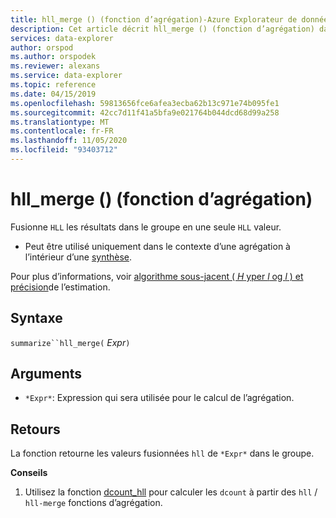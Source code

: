 ```yaml
---
title: hll_merge () (fonction d’agrégation)-Azure Explorateur de données | Microsoft Docs
description: Cet article décrit hll_merge () (fonction d’agrégation) dans Azure Explorateur de données.
services: data-explorer
author: orspod
ms.author: orspodek
ms.reviewer: alexans
ms.service: data-explorer
ms.topic: reference
ms.date: 04/15/2019
ms.openlocfilehash: 59813656fce6afea3ecba62b13c971e74b095fe1
ms.sourcegitcommit: 42cc7d11f41a5bfa9e021764b044dcd68d99a258
ms.translationtype: MT
ms.contentlocale: fr-FR
ms.lasthandoff: 11/05/2020
ms.locfileid: "93403712"
---
```

# <a name="hll_merge-aggregation-function"></a>hll_merge () (fonction d’agrégation)

Fusionne `HLL` les résultats dans le groupe en une seule `HLL` valeur.

* Peut être utilisé uniquement dans le contexte d’une agrégation à l’intérieur d’une [synthèse](summarizeoperator.md).

Pour plus d’informations, voir [algorithme sous-jacent ( *H* yper *l* og *l* ) et précision](dcount-aggfunction.md#estimation-accuracy)de l’estimation.

## <a name="syntax"></a>Syntaxe

`summarize``hll_merge(` *Expr*`)`

## <a name="arguments"></a>Arguments

* `*Expr*`: Expression qui sera utilisée pour le calcul de l’agrégation.

## <a name="returns"></a>Retours

La fonction retourne les valeurs fusionnées `hll` de `*Expr*` dans le groupe.
 
**Conseils**

1) Utilisez la fonction [dcount_hll](dcount-hllfunction.md) pour calculer les `dcount` à partir des `hll`  /  `hll-merge` fonctions d’agrégation.
